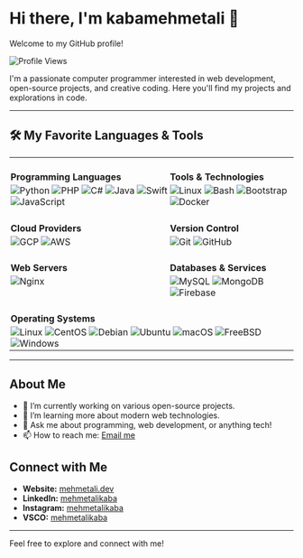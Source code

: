 # Hi there, I'm kabamehmetali 👋

Welcome to my GitHub profile!

<!-- Visitor Counter with Rounded Corners -->
![Profile Views](https://komarev.com/ghpvc/?username=kabamehmetali&style=flat)

I'm a passionate computer programmer interested in web development, open-source projects, and creative coding. Here you'll find my projects and explorations in code.


---

## 🛠 My Favorite Languages & Tools

<table style="border-collapse: collapse;">
  <tr>
    <td style="vertical-align: top; padding: 2px;">
      <h4 style="margin-bottom: 4px;">Programming Languages</h4>
      <img src="https://img.shields.io/badge/Python-3776AB?logo=python&logoColor=white&style=flat" alt="Python">
      <img src="https://img.shields.io/badge/PHP-777BB4?logo=php&logoColor=white&style=flat" alt="PHP">
      <img src="https://img.shields.io/badge/C%23-239120?logo=c-sharp&logoColor=white&style=flat" alt="C#">
      <img src="https://img.shields.io/badge/Java-ED8B00?logo=java&logoColor=white&style=flat" alt="Java">
      <img src="https://img.shields.io/badge/Swift-FA7343?logo=swift&logoColor=white&style=flat" alt="Swift">
      <img src="https://img.shields.io/badge/JavaScript-F7DF1E?logo=javascript&logoColor=black&style=flat" alt="JavaScript">
    </td>
    <td style="vertical-align: top; padding: 2px;">
      <h4 style="margin-bottom: 4px;">Tools &amp; Technologies</h4>
      <img src="https://img.shields.io/badge/Linux-FCC624?logo=linux&logoColor=black&style=flat" alt="Linux">
      <img src="https://img.shields.io/badge/Bash-4EAA25?logo=gnu-bash&logoColor=white&style=flat" alt="Bash">
      <img src="https://img.shields.io/badge/Bootstrap-7952B3?logo=bootstrap&logoColor=white&style=flat" alt="Bootstrap">
      <img src="https://img.shields.io/badge/Docker-2496ED?logo=docker&logoColor=white&style=flat" alt="Docker">
    </td>
  </tr>
  <tr>
    <td style="vertical-align: top; padding: 2px;">
      <h4 style="margin-bottom: 4px;">Cloud Providers</h4>
      <img src="https://img.shields.io/badge/GCP-4285F4?logo=google-cloud&logoColor=white&style=flat" alt="GCP">
      <img src="https://img.shields.io/badge/AWS-232F3E?logo=amazon-aws&logoColor=white&style=flat" alt="AWS">
    </td>
    <td style="vertical-align: top; padding: 2px;">
      <h4 style="margin-bottom: 4px;">Version Control</h4>
      <img src="https://img.shields.io/badge/Git-F05032?logo=git&logoColor=white&style=flat" alt="Git">
      <img src="https://img.shields.io/badge/GitHub-181717?logo=github&logoColor=white&style=flat" alt="GitHub">
    </td>
  </tr>
  <tr>
    <td style="vertical-align: top; padding: 2px;">
      <h4 style="margin-bottom: 4px;">Web Servers</h4>
      <img src="https://img.shields.io/badge/Nginx-009639?logo=nginx&logoColor=white&style=flat" alt="Nginx">
    </td>
    <td style="vertical-align: top; padding: 2px;">
      <h4 style="margin-bottom: 4px;">Databases &amp; Services</h4>
      <img src="https://img.shields.io/badge/MySQL-4479A1?logo=mysql&logoColor=white&style=flat" alt="MySQL">
      <img src="https://img.shields.io/badge/MongoDB-47A248?logo=mongodb&logoColor=white&style=flat" alt="MongoDB">
      <img src="https://img.shields.io/badge/Firebase-FFCA28?logo=firebase&logoColor=black&style=flat" alt="Firebase">
    </td>
  </tr>
  <tr>
    <td colspan="2" style="vertical-align: top; padding: 2px;">
      <h4 style="margin-bottom: 4px;">Operating Systems</h4>
      <img src="https://img.shields.io/badge/Linux-FCC624?logo=linux&logoColor=black&style=flat" alt="Linux">
      <img src="https://img.shields.io/badge/CentOS-262577?logo=centos&logoColor=white&style=flat" alt="CentOS">
      <img src="https://img.shields.io/badge/Debian-A80030?logo=debian&logoColor=white&style=flat" alt="Debian">
      <img src="https://img.shields.io/badge/Ubuntu-E95420?logo=ubuntu&logoColor=white&style=flat" alt="Ubuntu">
      <img src="https://img.shields.io/badge/macOS-000000?logo=apple&logoColor=white&style=flat" alt="macOS">
      <img src="https://img.shields.io/badge/FreeBSD-FF0000?logo=freebsd&logoColor=white&style=flat" alt="FreeBSD">
      <img src="https://img.shields.io/badge/Windows-0078D6?logo=windows&logoColor=white&style=flat" alt="Windows">
    </td>
  </tr>
</table>

---

## About Me

- 🔭 I’m currently working on various open-source projects.
- 🌱 I’m learning more about modern web technologies.
- 💬 Ask me about programming, web development, or anything tech!
- 📫 How to reach me: [Email me](mailto:mehmetalikabaa@icloud.com)

## Connect with Me

- **Website:** [mehmetali.dev](https://mehmetali.dev/)
- **LinkedIn:** [mehmetalikaba](https://www.linkedin.com/in/mehmet-ali-kaba-894257141/)
- **Instagram:** [mehmetalikaba](https://www.instagram.com/mehmetalikaba/)
- **VSCO:** [mehmetalikaba](https://vsco.co/mehmetalikaba/gallery)

---

Feel free to explore and connect with me!
